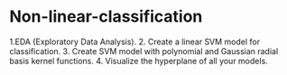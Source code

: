 # Non-linear-classification
1.EDA (Exploratory Data Analysis). 2. Create a linear SVM model for classification. 3. Create SVM model with polynomial and Gaussian radial basis kernel functions. 4. Visualize the hyperplane of all your models.
